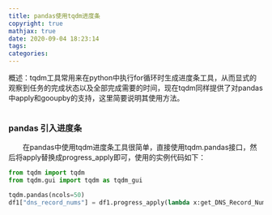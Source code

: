 ```yaml
---
title: pandas使用tqdm进度条
copyright: true
mathjax: true
date: 2020-09-04 18:23:14
tags:
categories:
---
```


概述：tqdm工具常用来在python中执行for循环时生成进度条工具，从而显式的观察到任务的完成状态以及全部完成需要的时间，现在tqdm同样提供了对pandas中apply和gooupby的支持，这里简要说明其使用方法。

![]()

<!--more-->

### pandas 引入进度条

&emsp;&emsp;在pandas中使用tqdm进度条工具很简单，直接使用tqdm.pandas接口，然后将apply替换成progress_apply即可，使用的实例代码如下：

~~~python
from tqdm import tqdm
from tqdm.gui import tqdm as tqdm_gui

tqdm.pandas(ncols=50)
df1["dns_record_nums"] = df1.progress_apply(lambda x:get_DNS_Record_Nums(x.domain),axis=1)
~~~